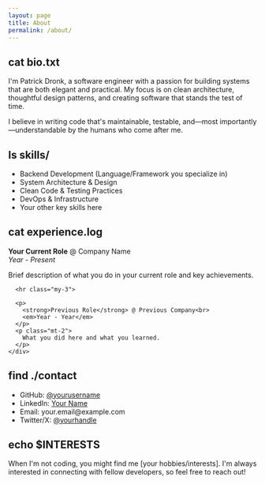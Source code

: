 ```yaml
---
layout: page
title: About
permalink: /about/
---
```


<div is-="view" class="mb-4">
  <div is-="view-content">
    <div is-="typography-block">
      <h2><span class="prompt">cat</span> bio.txt</h2>
      <p>
        I'm Patrick Dronk, a software engineer with a passion for building systems that are both elegant and practical.
        My focus is on clean architecture, thoughtful design patterns, and creating software that stands the test of time.
      </p>
      <p class="mt-2">
        I believe in writing code that's maintainable, testable, and—most importantly—understandable by the humans who come after me.
      </p>
    </div>
  </div>
</div>

<div is-="view" class="mb-4">
  <div is-="view-content">
    <div is-="typography-block">
      <h2><span class="prompt">ls</span> skills/</h2>
      <ul marker-="bullet">
        <li>Backend Development (Language/Framework you specialize in)</li>
        <li>System Architecture & Design</li>
        <li>Clean Code & Testing Practices</li>
        <li>DevOps & Infrastructure</li>
        <li>Your other key skills here</li>
      </ul>
    </div>
  </div>
</div>

<div is-="view" class="mb-4">
  <div is-="view-content">
    <div is-="typography-block">
      <h2><span class="prompt">cat</span> experience.log</h2>
      <p>
        <strong>Your Current Role</strong> @ Company Name<br>
        <em>Year - Present</em>
      </p>
      <p class="mt-2">
        Brief description of what you do in your current role and key achievements.
      </p>

      <hr class="my-3">

      <p>
        <strong>Previous Role</strong> @ Previous Company<br>
        <em>Year - Year</em>
      </p>
      <p class="mt-2">
        What you did here and what you learned.
      </p>
    </div>
  </div>
</div>

<div is-="view" class="mb-4">
  <div is-="view-content">
    <div is-="typography-block">
      <h2><span class="prompt">find</span> ./contact</h2>
      <ul marker-="bullet">
        <li>GitHub: <a href="https://github.com/yourusername">@yourusername</a></li>
        <li>LinkedIn: <a href="https://linkedin.com/in/yourprofile">Your Name</a></li>
        <li>Email: your.email@example.com</li>
        <li>Twitter/X: <a href="https://twitter.com/yourhandle">@yourhandle</a></li>
      </ul>
    </div>
  </div>
</div>

<div is-="view">
  <div is-="view-content">
    <div is-="typography-block">
      <h2><span class="prompt">echo</span> $INTERESTS</h2>
      <p>
        When I'm not coding, you might find me [your hobbies/interests].
        I'm always interested in connecting with fellow developers, so feel free to reach out!
      </p>
    </div>
  </div>
</div>
